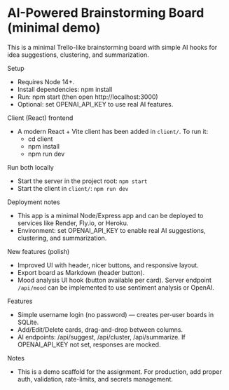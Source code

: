 # AI-Powered Brainstorming Board (minimal demo)

This is a minimal Trello-like brainstorming board with simple AI hooks for idea suggestions, clustering, and summarization.

Setup
- Requires Node 14+.
- Install dependencies: npm install
- Run: npm start (then open http://localhost:3000)
- Optional: set OPENAI_API_KEY to use real AI features.

Client (React) frontend
- A modern React + Vite client has been added in `client/`. To run it:
	- cd client
	- npm install
	- npm run dev

Run both locally
- Start the server in the project root: `npm start`
- Start the client in `client/`: `npm run dev`

Deployment notes
- This app is a minimal Node/Express app and can be deployed to services like Render, Fly.io, or Heroku.
- Environment: set OPENAI_API_KEY to enable real AI suggestions, clustering, and summarization.

New features (polish)
- Improved UI with header, nicer buttons, and responsive layout.
- Export board as Markdown (header button).
- Mood analysis UI hook (button available per card). Server endpoint `/api/mood` can be implemented to use sentiment analysis or OpenAI.

Features
- Simple username login (no password) — creates per-user boards in SQLite.
- Add/Edit/Delete cards, drag-and-drop between columns.
- AI endpoints: /api/suggest, /api/cluster, /api/summarize. If OPENAI_API_KEY not set, responses are mocked.

Notes
- This is a demo scaffold for the assignment. For production, add proper auth, validation, rate-limits, and secrets management.

